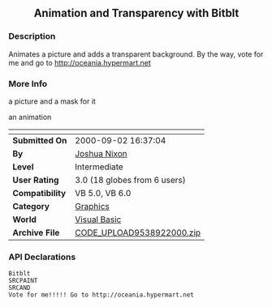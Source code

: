 ﻿<div align="center">

## Animation and Transparency with Bitblt


</div>

### Description

Animates a picture and adds a transparent background. By the way, vote for me and go to http://oceania.hypermart.net
 
### More Info
 
a picture and a mask for it

an animation


<span>             |<span>
---                |---
**Submitted On**   |2000-09-02 16:37:04
**By**             |[Joshua Nixon](https://github.com/Planet-Source-Code/PSCIndex/blob/master/ByAuthor/joshua-nixon.md)
**Level**          |Intermediate
**User Rating**    |3.0 (18 globes from 6 users)
**Compatibility**  |VB 5\.0, VB 6\.0
**Category**       |[Graphics](https://github.com/Planet-Source-Code/PSCIndex/blob/master/ByCategory/graphics__1-46.md)
**World**          |[Visual Basic](https://github.com/Planet-Source-Code/PSCIndex/blob/master/ByWorld/visual-basic.md)
**Archive File**   |[CODE\_UPLOAD9538922000\.zip](https://github.com/Planet-Source-Code/joshua-nixon-animation-and-transparency-with-bitblt__1-11195/archive/master.zip)

### API Declarations

```
Bitblt
SRCPAINT
SRCAND
Vote for me!!!!! Go to http://oceania.hypermart.net
```





